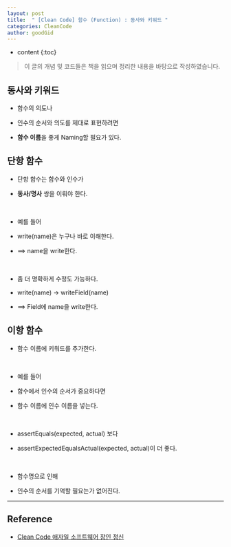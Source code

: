 ```yaml
---
layout: post
title:  " [Clean Code] 함수 (Function) : 동사와 키워드 "
categories: CleanCode
author: goodGid
---
```

* content
{:toc}

> 이 글의 개념 및 코드들은 책을 읽으며 정리한 내용을 바탕으로 작성하였습니다.

## 동사와 키워드

* 함수의 의도나 

* 인수의 순서와 의도를 제대로 표현하려면

* **함수 이름**을 좋게 Naming할 필요가 있다.






## 단항 함수

* 단항 함수는 함수와 인수가 

* **동사/명사** 쌍을 이뤄야 한다.

<br>

* 예를 들어

* write(name)은 누구나 바로 이해한다.

* ==> name을 write한다.

<br>

* 좀 더 명확하게 수정도 가능하다.

* write(name) -> writeField(name)

* ==> Field에 name을 write한다.



## 이항 함수

* 함수 이름에 키워드를 추가한다.

<br>

* 예를 들어 

* 함수에서 인수의 순서가 중요하다면

* 함수 이름에 인수 이름을 넣는다.

<br>

* assertEquals(expected, actual) 보다

* assertExpectedEqualsActual(expected, actual)이 더 좋다.

<br>

* 함수명으로 인해

* 인수의 순서를 기억할 필요는가 없어진다.

---

## Reference

* [Clean Code 애자일 소프트웨어 장인 정신](https://book.naver.com/bookdb/book_detail.nhn?bid=7390287)